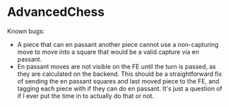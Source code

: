 # AdvancedChess

Known bugs:
* A piece that can en passant another piece cannot use a non-capturing move to move into a square that would be a valid capture via en passant.
* En passant moves are not visible on the FE until the turn is passed, as they are calculated on the backend. This should be a straightforward fix of sending the en passant squares and last moved piece to the FE, and tagging each piece with if they can do en passant. It's just a question of if I ever put the time in to actually do that or not.
